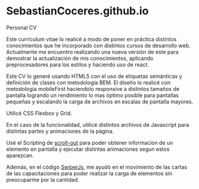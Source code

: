 # SebastianCoceres.github.io
Personal CV

Este currículum vitae lo realicé a modo de poner en práctica distintos conocimientos que he incorporado con distintos cursos de desarrollo web. 
Actualmente me encuentro realizando una nueva versión de este para demostrar la actualización de mis conocimientos, aplicando preprocesadores para los estilos y haciendo  uso de react.

Este CV lo generé usando HTML5 con el uso de etiquetas semánticas y definición de clases con metodología BEM.
El diseño lo realicé con metodologia mobileFirst haciendolo responsive a distintos tamaños de pantalla logrando un rendimiento lo mas óptimo posible para pantallas pequeñas y escalando la carga de archivos en escalas de pantalla mayores.

Utilicé CSS Flexbox y Grid.

En el caso de la funcionalidad, utilicé distintos archivos de Javascript para distintas partes y animaciones de la página.

Usé el Scripting de <a href="https://scroll-out.github.io">scroll-out</a> para poder obtener informacion de un elemento en pantalla y ejecutar distintas animaciones segun estos aparezcan.

Además, en el código <a href="https://swiperjs.com/get-started">SwiperJs</a>, me ayudó en el movimiento de las cartas de las capacitaciones para poder realizar la carga de elementos sin preocuparme por la cantidad.


